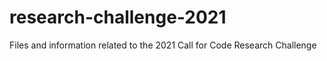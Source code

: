 # research-challenge-2021
Files and information related to the 2021 Call for Code Research Challenge
